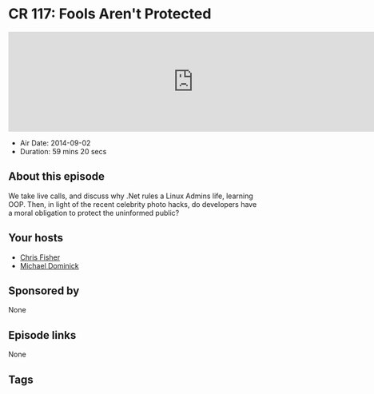 # CR 117: Fools Aren't Protected

<iframe src="https://player.fireside.fm/v2/MLf2ZzhC+tJMYP66C?theme=dark" width="740" height="200" frameborder="0" scrolling="no"></iframe>

* Air Date: 2014-09-02
* Duration: 59 mins 20 secs

## About this episode

We take live calls, and discuss why .Net rules a Linux Admins life, learning OOP. Then, in light of the recent celebrity photo hacks, do developers have a moral obligation to protect the uninformed public?

## Your hosts
* [Chris Fisher](https://coder.show/hosts/chrislas)
* [Michael Dominick](https://coder.show/hosts/michael)

## Sponsored by

None



## Episode links

None



## Tags

